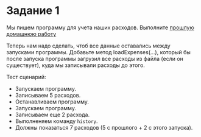 # Задание 1

Мы пишем программу для учета наших расходов. 
Выполните [прошлую домашнюю работу](../../lesson10/homework/task1.md)

Теперь нам надо сделать, чтоб все данные оставались между запусками программы. 
Добавьте метод loadExpenses(...), который бы после запуска программы загрузил все расходы из файла (если он существует), куда мы записывали расходы до этого.

Тест сценарий:
* Запускаем программу.
* Записываем 5 расходов. 
* Останавливаем программу.
* Запускаем программу.
* Записываем еще 2 расхода.
* Выполненяем команду `history`.
* Должны показаться 7 расходов (5 с прошлого + 2 с этого запуска).
